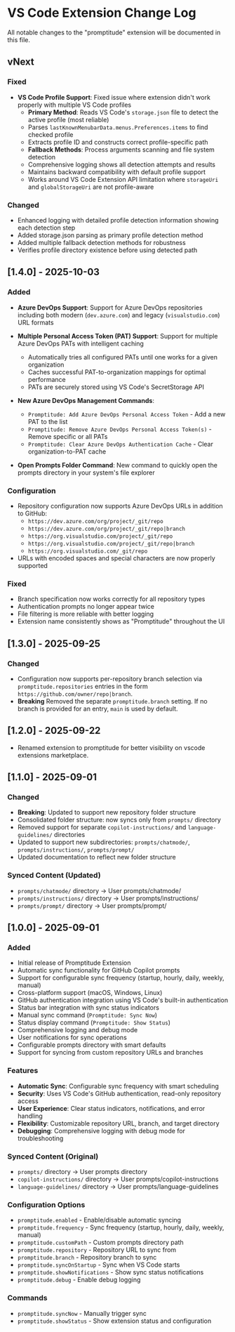 # VS Code Extension Change Log

All notable changes to the "promptitude" extension will be documented in this file.

## vNext

### Fixed

- **VS Code Profile Support**: Fixed issue where extension didn't work properly with multiple VS Code profiles
  - **Primary Method**: Reads VS Code's `storage.json` file to detect the active profile (most reliable)
  - Parses `lastKnownMenubarData.menus.Preferences.items` to find checked profile
  - Extracts profile ID and constructs correct profile-specific path
  - **Fallback Methods**: Process arguments scanning and file system detection
  - Comprehensive logging shows all detection attempts and results
  - Maintains backward compatibility with default profile support
  - Works around VS Code Extension API limitation where `storageUri` and `globalStorageUri` are not profile-aware

### Changed

- Enhanced logging with detailed profile detection information showing each detection step
- Added storage.json parsing as primary profile detection method
- Added multiple fallback detection methods for robustness
- Verifies profile directory existence before using detected path

## [1.4.0] - 2025-10-03

### Added

- **Azure DevOps Support**: Support for Azure DevOps repositories including both modern (`dev.azure.com`) and legacy (`visualstudio.com`) URL formats

- **Multiple Personal Access Token (PAT) Support**: Support for multiple Azure DevOps PATs with intelligent caching
  - Automatically tries all configured PATs until one works for a given organization
  - Caches successful PAT-to-organization mappings for optimal performance
  - PATs are securely stored using VS Code's SecretStorage API

- **New Azure DevOps Management Commands**:
  - `Promptitude: Add Azure DevOps Personal Access Token` - Add a new PAT to the list
  - `Promptitude: Remove Azure DevOps Personal Access Token(s)` - Remove specific or all PATs
  - `Promptitude: Clear Azure DevOps Authentication Cache` - Clear organization-to-PAT cache

- **Open Prompts Folder Command**: New command to quickly open the prompts directory in your system's file explorer


### Configuration

- Repository configuration now supports Azure DevOps URLs in addition to GitHub:
  - `https://dev.azure.com/org/project/_git/repo`
  - `https://dev.azure.com/org/project/_git/repo|branch`
  - `https://org.visualstudio.com/project/_git/repo`
  - `https://org.visualstudio.com/project/_git/repo|branch`
  - `https://org.visualstudio.com/_git/repo`
- URLs with encoded spaces and special characters are now properly supported

### Fixed

- Branch specification now works correctly for all repository types
- Authentication prompts no longer appear twice
- File filtering is more reliable with better logging
- Extension name consistently shows as "Promptitude" throughout the UI

## [1.3.0] - 2025-09-25

### Changed

- Configuration now supports per-repository branch selection via `promptitude.repositories` entries in the form `https://github.com/owner/repo|branch`.
- **Breaking** Removed the separate `promptitude.branch` setting. If no branch is provided for an entry, `main` is used by default.

## [1.2.0] - 2025-09-22

- Renamed extension to promptitude for better visibility on vscode extensions marketplace.

## [1.1.0] - 2025-09-01

### Changed

- **Breaking**: Updated to support new repository folder structure
- Consolidated folder structure: now syncs only from `prompts/` directory
- Removed support for separate `copilot-instructions/` and `language-guidelines/` directories
- Updated to support new subdirectories: `prompts/chatmode/`, `prompts/instructions/`, `prompts/prompt/`
- Updated documentation to reflect new folder structure

### Synced Content (Updated)

- `prompts/chatmode/` directory → User prompts/chatmode/
- `prompts/instructions/` directory → User prompts/instructions/
- `prompts/prompt/` directory → User prompts/prompt/

## [1.0.0] - 2025-09-01

### Added

- Initial release of Promptitude Extension
- Automatic sync functionality for GitHub Copilot prompts
- Support for configurable sync frequency (startup, hourly, daily, weekly, manual)
- Cross-platform support (macOS, Windows, Linux)
- GitHub authentication integration using VS Code's built-in authentication
- Status bar integration with sync status indicators
- Manual sync command (`Promptitude: Sync Now`)
- Status display command (`Promptitude: Show Status`)
- Comprehensive logging and debug mode
- User notifications for sync operations
- Configurable prompts directory with smart defaults
- Support for syncing from custom repository URLs and branches

### Features

- **Automatic Sync**: Configurable sync frequency with smart scheduling
- **Security**: Uses VS Code's GitHub authentication, read-only repository access
- **User Experience**: Clear status indicators, notifications, and error handling
- **Flexibility**: Customizable repository URL, branch, and target directory
- **Debugging**: Comprehensive logging with debug mode for troubleshooting

### Synced Content (Original)

- `prompts/` directory → User prompts directory
- `copilot-instructions/` directory → User prompts/copilot-instructions
- `language-guidelines/` directory → User prompts/language-guidelines

### Configuration Options

- `promptitude.enabled` - Enable/disable automatic syncing
- `promptitude.frequency` - Sync frequency (startup, hourly, daily, weekly, manual)
- `promptitude.customPath` - Custom prompts directory path
- `promptitude.repository` - Repository URL to sync from
- `promptitude.branch` - Repository branch to sync
- `promptitude.syncOnStartup` - Sync when VS Code starts
- `promptitude.showNotifications` - Show sync status notifications
- `promptitude.debug` - Enable debug logging

### Commands

- `promptitude.syncNow` - Manually trigger sync
- `promptitude.showStatus` - Show extension status and configuration
